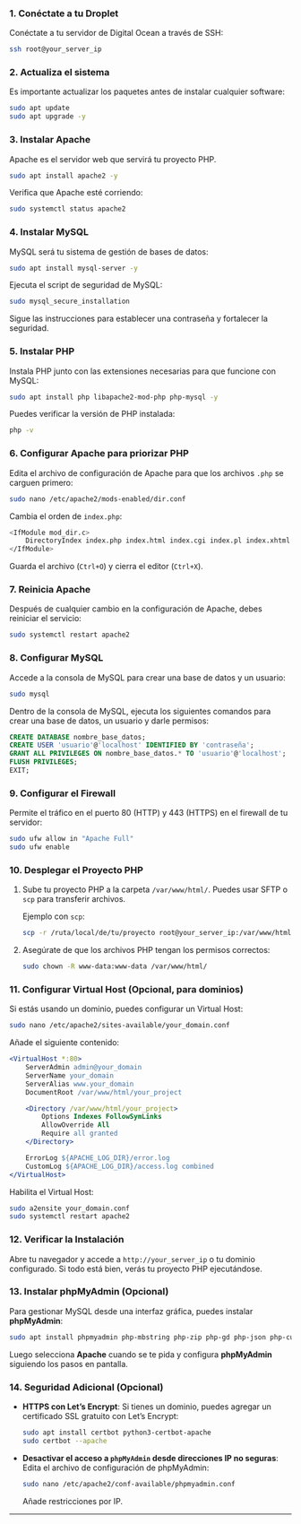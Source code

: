 
### 1. **Conéctate a tu Droplet**
Conéctate a tu servidor de Digital Ocean a través de SSH:

```bash
ssh root@your_server_ip
```

### 2. **Actualiza el sistema**
Es importante actualizar los paquetes antes de instalar cualquier software:

```bash
sudo apt update
sudo apt upgrade -y
```

### 3. **Instalar Apache**
Apache es el servidor web que servirá tu proyecto PHP.

```bash
sudo apt install apache2 -y
```

Verifica que Apache esté corriendo:

```bash
sudo systemctl status apache2
```

### 4. **Instalar MySQL**
MySQL será tu sistema de gestión de bases de datos:

```bash
sudo apt install mysql-server -y
```

Ejecuta el script de seguridad de MySQL:

```bash
sudo mysql_secure_installation
```

Sigue las instrucciones para establecer una contraseña y fortalecer la seguridad.

### 5. **Instalar PHP**
Instala PHP junto con las extensiones necesarias para que funcione con MySQL:

```bash
sudo apt install php libapache2-mod-php php-mysql -y
```

Puedes verificar la versión de PHP instalada:

```bash
php -v
```

### 6. **Configurar Apache para priorizar PHP**
Edita el archivo de configuración de Apache para que los archivos `.php` se carguen primero:

```bash
sudo nano /etc/apache2/mods-enabled/dir.conf
```

Cambia el orden de `index.php`:

```bash
<IfModule mod_dir.c>
    DirectoryIndex index.php index.html index.cgi index.pl index.xhtml index.htm
</IfModule>
```

Guarda el archivo (`Ctrl+O`) y cierra el editor (`Ctrl+X`).

### 7. **Reinicia Apache**
Después de cualquier cambio en la configuración de Apache, debes reiniciar el servicio:

```bash
sudo systemctl restart apache2
```

### 8. **Configurar MySQL**
Accede a la consola de MySQL para crear una base de datos y un usuario:

```bash
sudo mysql
```

Dentro de la consola de MySQL, ejecuta los siguientes comandos para crear una base de datos, un usuario y darle permisos:

```sql
CREATE DATABASE nombre_base_datos;
CREATE USER 'usuario'@'localhost' IDENTIFIED BY 'contraseña';
GRANT ALL PRIVILEGES ON nombre_base_datos.* TO 'usuario'@'localhost';
FLUSH PRIVILEGES;
EXIT;
```

### 9. **Configurar el Firewall**
Permite el tráfico en el puerto 80 (HTTP) y 443 (HTTPS) en el firewall de tu servidor:

```bash
sudo ufw allow in "Apache Full"
sudo ufw enable
```

### 10. **Desplegar el Proyecto PHP**
1. Sube tu proyecto PHP a la carpeta `/var/www/html/`. Puedes usar SFTP o `scp` para transferir archivos.
   
   Ejemplo con `scp`:
   ```bash
   scp -r /ruta/local/de/tu/proyecto root@your_server_ip:/var/www/html/
   ```

2. Asegúrate de que los archivos PHP tengan los permisos correctos:
   ```bash
   sudo chown -R www-data:www-data /var/www/html/
   ```

### 11. **Configurar Virtual Host (Opcional, para dominios)**
Si estás usando un dominio, puedes configurar un Virtual Host:

```bash
sudo nano /etc/apache2/sites-available/your_domain.conf
```

Añade el siguiente contenido:

```apache
<VirtualHost *:80>
    ServerAdmin admin@your_domain
    ServerName your_domain
    ServerAlias www.your_domain
    DocumentRoot /var/www/html/your_project

    <Directory /var/www/html/your_project>
        Options Indexes FollowSymLinks
        AllowOverride All
        Require all granted
    </Directory>

    ErrorLog ${APACHE_LOG_DIR}/error.log
    CustomLog ${APACHE_LOG_DIR}/access.log combined
</VirtualHost>
```

Habilita el Virtual Host:

```bash
sudo a2ensite your_domain.conf
sudo systemctl restart apache2
```

### 12. **Verificar la Instalación**
Abre tu navegador y accede a `http://your_server_ip` o tu dominio configurado. Si todo está bien, verás tu proyecto PHP ejecutándose.

### 13. **Instalar phpMyAdmin (Opcional)**
Para gestionar MySQL desde una interfaz gráfica, puedes instalar **phpMyAdmin**:

```bash
sudo apt install phpmyadmin php-mbstring php-zip php-gd php-json php-curl
```

Luego selecciona **Apache** cuando se te pida y configura **phpMyAdmin** siguiendo los pasos en pantalla.

### 14. **Seguridad Adicional (Opcional)**
- **HTTPS con Let’s Encrypt**:
   Si tienes un dominio, puedes agregar un certificado SSL gratuito con Let’s Encrypt:
   ```bash
   sudo apt install certbot python3-certbot-apache
   sudo certbot --apache
   ```

- **Desactivar el acceso a `phpMyAdmin` desde direcciones IP no seguras**:
   Edita el archivo de configuración de phpMyAdmin:
   ```bash
   sudo nano /etc/apache2/conf-available/phpmyadmin.conf
   ```

   Añade restricciones por IP.

---
